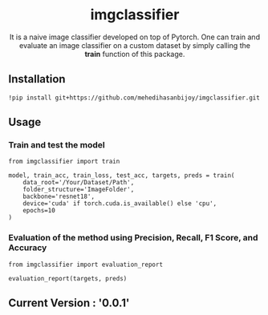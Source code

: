 <h1 align="center">imgclassifier</h1>
  <p align="center">
    It is a naive image classifier developed on top of Pytorch. One can train and evaluate an image classifier on a custom dataset by simply calling the <b>train</b> function of this package.
  </p>

## Installation
```
!pip install git+https://github.com/mehedihasanbijoy/imgclassifier.git
```

## Usage
### Train and test the model
```
from imgclassifier import train

model, train_acc, train_loss, test_acc, targets, preds = train(
    data_root='/Your/Dataset/Path', 
    folder_structure='ImageFolder', 
    backbone='resnet18',
    device='cuda' if torch.cuda.is_available() else 'cpu', 
    epochs=10
)
```

### Evaluation of the method using Precision, Recall, F1 Score, and Accuracy
```
from imgclassifier import evaluation_report

evaluation_report(targets, preds)
```

## Current Version : '0.0.1'
